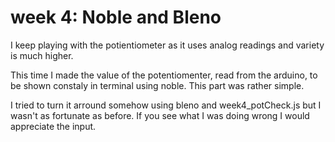 # week 4: Noble and Bleno

I keep playing with the potientiometer as it uses analog readings and variety is much higher. 

This time I made the value of the potentiomenter, read from the arduino, to be shown constaly in terminal using noble. This part was rather simple.

I tried to turn it arround somehow using bleno and week4_potCheck.js but I wasn't as fortunate as before. If you see what I was doing wrong I would appreciate the input.